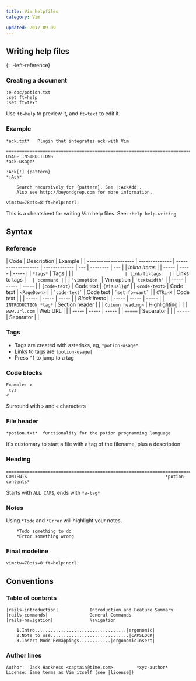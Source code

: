 ```yaml
---
title: Vim helpfiles
category: Vim

updated: 2017-09-09
---
```


## Writing help files

{: .-left-reference}

### Creating a document

```nohighlight
:e doc/potion.txt
:set ft=help
:set ft=text
```

Use `ft=help` to preview it, and `ft=text` to edit it.

### Example

```nohighlight
*ack.txt*   Plugin that integrates ack with Vim

==============================================================================
USAGE INSTRUCTIONS                                                 *ack-usage*

:Ack[!] {pattern}                                                       *:Ack*

    Search recursively for {pattern}. See |:AckAdd|.
    Also see http://beyondgrep.com for more information.

vim:tw=78:ts=8:ft=help:norl:
```

This is a cheatsheet for writing Vim help files. See: `:help help-writing`

## Syntax

### Reference

| Code                 | Description    | Example             |
| -------------------- | -------------- | ------------------- | ------------- | --- | -------- | --- |
| _Inline items_       |
| -----                | -----          | -----               |
| `*tags*`             | Tags           |                     |
| `                    | link-to-tags   | `                   | Links to tags | `   | :command | `   |
| `'vimoption'`        | Vim option     | `'textwidth'`       |
| -----                | -----          | -----               |
| `{code-text}`        | Code text      | `{Visual}gf`        |
| `<code-text>`        | Code text      | `<PageDown>`        |
| `` `code-text` ``    | Code text      | `` `set fo=want` `` |
| `CTRL-X`             | Code text      |                     |
| -----                | -----          | -----               |
| _Block items_        |
| -----                | -----          | -----               |
| `INTRODUCTION *tag*` | Section header |                     |
| `Column heading~`    | Highlighting   |                     |
| `www.url.com`        | Web URL        |                     |
| -----                | -----          | -----               |
| `=====`              | Separator      |                     |
| `-----`              | Separator      |                     |

### Tags

-   Tags are created with asterisks, eg, `*potion-usage*`
-   Links to tags are `|potion-usage|`
-   Press `^]` to jump to a tag

### Code blocks

```
Example: >
 xyz
<
```

Surround with `>` and `<` characters

### File header

```
*potion.txt*  functionality for the potion programming language
```

It's customary to start a file with a tag of the filename, plus a description.

### Heading

```
==============================================================================
CONTENTS                                                     *potion-contents*
```

Starts with `ALL CAPS`, ends with `*a-tag*`

### Notes

Using `*Todo` and `*Error` will highlight your notes.

```
	*Todo something to do
	*Error something wrong
```

### Final modeline

```nohighlight
vim:tw=78:ts=8:ft=help:norl:
```

## Conventions

### Table of contents

```nohighlight
|rails-introduction|            Introduction and Feature Summary
|rails-commands|                General Commands
|rails-navigation|              Navigation
```

```nohighlight
    1.Intro...................................|ergonomic|
    2.Note to use..............................|CAPSLOCK|
    3.Insert Mode Remappings............|ergonomicInsert|
```

### Author lines

```nohighlight
Author:  Jack Hackness <captain@time.com>         *xyz-author*
License: Same terms as Vim itself (see |license|)
```
